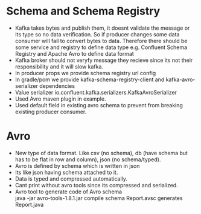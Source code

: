 # Schema and Schema Registry  
- Kafka takes bytes and publish them, it doesnt validate the message or its type so no data verification.
So if producer changes some data consumer will fail to convert bytes to data. 
Therefore there should be some service and registry to define data type e.g. Confluent Schema Registry and Apache Avro to define data format
- Kafka broker should not veryfy message they recieve since its not their responsibility and it will slow kafka.
- In producer props we provide schema registry url config  
- In gradle/pom we provide kafka-schema-registry-client and kafka-avro-serializer dependencies  
- Value serializer io.confluent.kafka.serializers.KafkaAvroSerializer  
- Used Avro maven plugin in example.  
- Used default field in existing avro schema to prevent from breaking existing producer consumer.  

# Avro
- New type of data format. Like csv (no schema), db (have schema but has to be flat in row and column), json (no schema/typed).  
- Avro is defined by schema which is written in json  
- Its like json having schema attached to it.
- Data is typed and compressed automatically.  
- Cant print without avro tools since its compressed and serialized.
- Avro tool to generate code of Avro schema  
java -jar avro-tools-1.8.1.jar compile schema Report.avsc  generates Report.java
